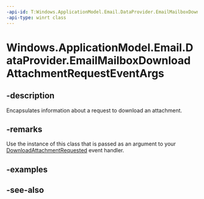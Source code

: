```yaml
---
-api-id: T:Windows.ApplicationModel.Email.DataProvider.EmailMailboxDownloadAttachmentRequestEventArgs
-api-type: winrt class
---
```


<!-- Class syntax.
public class EmailMailboxDownloadAttachmentRequestEventArgs : Windows.ApplicationModel.Email.DataProvider.IEmailMailboxDownloadAttachmentRequestEventArgs
-->

# Windows.ApplicationModel.Email.DataProvider.EmailMailboxDownloadAttachmentRequestEventArgs

## -description
Encapsulates information about a request to download an attachment.

## -remarks
Use the instance of this class that is passed as an argument to your [DownloadAttachmentRequested](emaildataproviderconnection_downloadattachmentrequested.md) event handler.

## -examples

## -see-also
